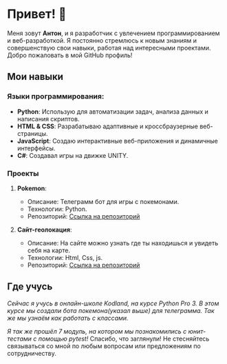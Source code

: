 # Привет! 👋

Меня зовут __Антон__, и я разработчик с увлечением программированием и веб-разработкой. Я постоянно стремлюсь к новым знаниям и совершенствую свои навыки, работая над интересными проектами. Добро пожаловать в мой GitHub профиль!

## Мои навыки

### Языки программирования:

- **Python**: Использую для автоматизации задач, анализа данных и написания скриптов.
- **HTML & CSS**: Разрабатываю адаптивные и кроссбраузерные веб-страницы.
- **JavaScript**: Создаю интерактивные веб-приложения и динамичные интерфейсы.
- **C#**: Создавал игры на движке UNITY.

### Проекты

1. **__Pokemon__**:
    - Описание: Телеграмм бот для игры с покемонами.
    - Технологии: Python.
    - Репозиторий: [Ссылка на репозиторий](https://github.com/Kartoha352/pokemon)

2. **__Сайт-геолокация__**:
    - Описание: На сайте можно узнать где ты находишься и увидеть себя на карте.
    - Технологии: Html, Css, js.
    - Репозиторий: [Ссылка на репозиторий](https://github.com/Kartoha352/mysite.github.io)

## Где учусь

*Сейчас я учусь в онлайн-школе Kodland, на курсе Python Pro 3. В этом курсе мы создали бота покемона(указал выше) для телеграмма. Так же мы узнаём как работать с классами.*

*Я так же прошёл 7 модуль, на котором мы познакомились с юнит-тестами с помощью pytest!*
Спасибо, что заглянули! Не стесняйтесь связываться со мной по любым вопросам или предложениям по сотрудничеству.
